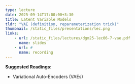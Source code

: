 ```yaml
---
type: lecture
date: 2025-09-14T17:00:00+3:30
title: Latent Variable Models 
tldr: "VAE (definition, reparameterization trick)"
thumbnail: /static_files/presentations/lec.png
links: 
    - url: /static_files/lectures/dgm25-lec06-7-vae.pdf
      name: slides
    - url: #
      name: recording
---
```

**Suggested Readings:**
- Variational Auto-Encoders (VAEs)